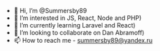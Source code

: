 - 👋 Hi, I’m @Summersby89
- 👀 I’m interested in JS, React, Node and PHP)
- 🌱 I’m currently learning Laravel and React)
- 💞️ I’m looking to collaborate on Dan Abramoff)
- 📫 How to reach me - summersby89@yandex.ru

<!---
Summersby89/Summersby89 is a ✨ special ✨ repository because its `README.md` (this file) appears on your GitHub profile.
You can click the Preview link to take a look at your changes.
--->
